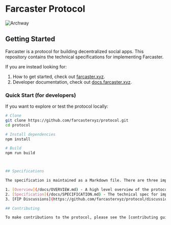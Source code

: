 # Farcaster Protocol

![Archway](/images/arch512.png)

## Getting Started

Farcaster is a protocol for building decentralized social apps. This repository contains the technical specifications for implementing Farcaster.

If you are instead looking for:

1. How to get started, check out [farcaster.xyz](https://www.farcaster.xyz).
2. Developer documentation, check out [docs.farcaster.xyz](https://docs.farcaster.xyz).

### Quick Start (for developers)

If you want to explore or test the protocol locally:

```bash
# Clone
git clone https://github.com/farcasterxyz/protocol.git
cd protocol

# Install dependencies
npm install

# Build
npm run build



## Specifications

The specification is maintained as a Markdown file. There are three important sections:

1. [Overview](/docs/OVERVIEW.md) - A high level overview of the protocol.
2. [Specification](/docs/SPECIFICATION.md) - The technical spec for implementing Farcaster.
3. [FIP Discussions](https://github.com/farcasterxyz/protocol/discussions) - A forum where new proposals to change the specification are discussed.

## Contributing

To make contributions to the protocol, please see the [contributing guidelines](CONTRIBUTING.md)
